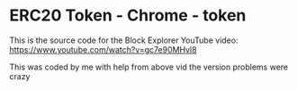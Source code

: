 # ERC20 Token - Chrome - token

This is the source code for the Block Explorer YouTube video:
https://www.youtube.com/watch?v=gc7e90MHvl8

This was coded by me with help from above vid
the version problems were crazy
